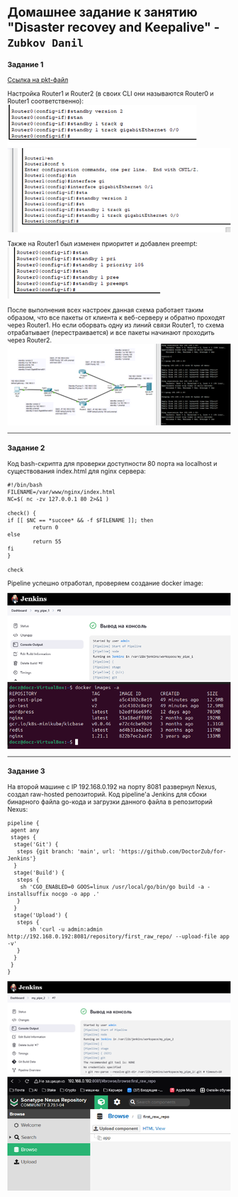 # Домашнее задание к занятию "Disaster recovey and Keepalive" - `Zubkov Danil`

### Задание 1

[Ссылка на pkt-файл]()

Настройка Router1 и Router2 (в своих CLI они называются Router0 и Router1 соответственно):
![R0](https://github.com/DoctorZub/netology_homeworks/blob/main/img/conf_Router0.png)
![R1](https://github.com/DoctorZub/netology_homeworks/blob/main/img/conf_Router1.png) 

Также на Router1 был изменен приоритет и добавлен preempt:
![R0_priority](https://github.com/DoctorZub/netology_homeworks/blob/main/img/conf_priority_router0.png)

После выполнения всех настроек данная схема работает таким образом, что все пакеты от клиента к веб-серверу и обратно проходят через Router1. 
Но если оборвать одну из линий связи Router1, то схема отрабатывает (перестраивается) и все пакеты начинают проходить через Router2.
![R0_priority](https://github.com/DoctorZub/netology_homeworks/blob/main/img/cisco_final_scheme.png)

---

### Задание 2

Код bash-скрипта для проверки доступности 80 порта на localhost и существования index.html для nginx сервера:

```
#!/bin/bash
FILENAME=/var/www/nginx/index.html
NC=$( nc -zv 127.0.0.1 80 2>&1 )

check() {
if [[ $NC == *succee* && -f $FILENAME ]]; then
        return 0
else
        return 55
fi
}

check

```

Pipeline успешно отработал, проверяем создание docker image:

![Pipeline output](https://github.com/DoctorZub/netology_homeworks/blob/main/img/Pipeline_output.png)
![Image from pipeline](https://github.com/DoctorZub/netology_homeworks/blob/main/img/Pipe_Go_image.png)


---

### Задание 3

На второй машине с IP 192.168.0.192 на порту 8081 развернул Nexus, создал raw-hosted репозиторий.
Код pipeline'a Jenkins для сбоки бинарного файла go-кода и загрузки данного файла в репозиторий Nexus:

```
pipeline {
 agent any
 stages {
  stage('Git') {
   steps {git branch: 'main', url: 'https://github.com/DoctorZub/for-Jenkins'}
  }
  stage('Build') {
   steps {
    sh 'CGO_ENABLED=0 GOOS=linux /usr/local/go/bin/go build -a -installsuffix nocgo -o app .'
   }
  }
  stage('Upload') {
   steps {
       sh 'curl -u admin:admin http://192.168.0.192:8081/repository/first_raw_repo/ --upload-file app -v'
   }
  }
 }
}
```
![Pipeline output](https://github.com/DoctorZub/netology_homeworks/blob/main/img/Out_my_pipe2.png)
![Image from pipeline](https://github.com/DoctorZub/netology_homeworks/blob/main/img/repo.png)
